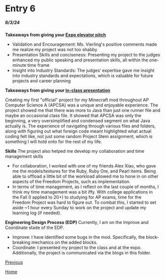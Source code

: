 # Entry 6
##### 6/3/24

**Takeaways from giving your [Expo elevator pitch](https://docs.google.com/document/d/1nTZDTJp862jFH8GZkgHgC-m3Q14Gdz_anv5qA_lA_kE/edit?usp=sharing)**
- Validation and Encouragement: Ms. Vierling's positive comments made me realize my project was not too shabby
- Presentation Skills and conciseness: Presenting my project to the judges enhanced my public speaking and presentation skills, all within the one-minute time frame
- Insight into Industry Standards: The judges’ expertise gave me insight into industry standards and expectations, which is valuable for future projects and career planning

**Takeaways from giving your [in-class presentation](https://docs.google.com/presentation/d/1twMXybXfz-r_i4byGJ35BKJ65K0lwfaIveimNTXGgns/edit?usp=sharing)**

Creating my first "official" project for my Minecraft mod throughout AP Computer Science A (APCSA) was a unique and enjoyable experience. The project showed me that there was more to Java than just one runner file and maybe an occasional class file. It showed that APCSA was only the beginning, a very oversimplified and condensed segment on what Java actually is. The experience of navigating through various files and folders, along with figuring out what foreign code meant highlighted what actual coding felt like, not just some random Project Stem assignment, which is something I will hold onto for the rest of my life.

**Skills**
The project also helped me develop my collaboration and time management skills
- For collaboration, I worked with one of my friends Alex Xiao, who gave me the models/textures for the Ruby, Ruby Ore, and Pearl items. Being able to offload a little bit of the workload allowed me to hone in on other aspects of the Freedom Projects, such as implementation. 
- In terms of time management, as I reflect on the last couple of months, I think my time management was a bit iffy. With college applications in the Fall (I applied to 20+) to studying for AP exams, time for the Freedom Project was hard to figure out. To combat this, I started to set aside ~1 hour every Sunday to work on the project and update my learning log (if needed). 

**Engineering Design Process (EDP)**
Currently, I am on the Improve and Coordinate stade of the EDP.
- Improve: I have identified some bugs in the mod. Specifically, the block-breaking mechanics on the added blocks.
- Coordinate: I presented my project to the class and at the expo. Additionally, the project is communicated via the blogs in this folder. 

[Previous](entry05.md)

[Home](../README.md)
